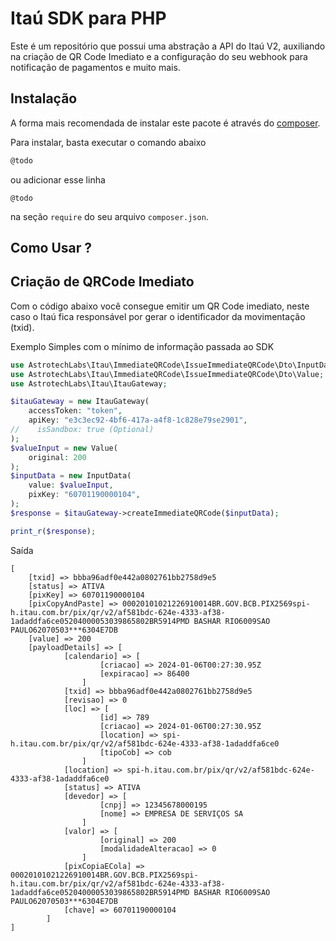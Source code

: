 # Itaú SDK para PHP

Este é um repositório que possui uma abstração a API do Itaú V2, auxiliando na criação de QR Code Imediato e a 
configuração do seu webhook para notificação de pagamentos e muito mais.


## Instalação
A forma mais recomendada de instalar este pacote é através do [composer](http://getcomposer.org/download/).

Para instalar, basta executar o comando abaixo

```bash
@todo
```

ou adicionar esse linha

```
@todo
```

na seção `require` do seu arquivo `composer.json`.

## Como Usar ?
## Criação de QRCode Imediato
Com o código abaixo você consegue emitir um QR Code imediato, neste caso o Itaú fica responsável 
por gerar o identificador da movimentação (txid).

Exemplo Simples com o mínimo de informação passada ao SDK
```php
use AstrotechLabs\Itau\ImmediateQRCode\IssueImmediateQRCode\Dto\InputData;
use AstrotechLabs\Itau\ImmediateQRCode\IssueImmediateQRCode\Dto\Value;
use AstrotechLabs\Itau\ItauGateway;

$itauGateway = new ItauGateway(
    accessToken: "token",
    apiKey: "e3c3ec92-4bf6-417a-a4f8-1c828e79se2901",
//    isSandbox: true (Optional)
);
$valueInput = new Value(
    original: 200
);
$inputData = new InputData(
    value: $valueInput,
    pixKey: "60701190000104",
);
$response = $itauGateway->createImmediateQRCode($inputData);

print_r($response);
```
Saída

``` 
[
    [txid] => bbba96adf0e442a0802761bb2758d9e5
    [status] => ATIVA
    [pixKey] => 60701190000104
    [pixCopyAndPaste] => 00020101021226910014BR.GOV.BCB.PIX2569spi-h.itau.com.br/pix/qr/v2/af581bdc-624e-4333-af38-1adaddfa6ce05204000053039865802BR5914PMD BASHAR RIO6009SAO PAULO62070503***6304E7DB
    [value] => 200
    [payloadDetails] => [
            [calendario] => [
                    [criacao] => 2024-01-06T00:27:30.95Z
                    [expiracao] => 86400
                ]
            [txid] => bbba96adf0e442a0802761bb2758d9e5
            [revisao] => 0
            [loc] => [
                    [id] => 789
                    [criacao] => 2024-01-06T00:27:30.95Z
                    [location] => spi-h.itau.com.br/pix/qr/v2/af581bdc-624e-4333-af38-1adaddfa6ce0
                    [tipoCob] => cob
                ]
            [location] => spi-h.itau.com.br/pix/qr/v2/af581bdc-624e-4333-af38-1adaddfa6ce0
            [status] => ATIVA
            [devedor] => [
                    [cnpj] => 12345678000195
                    [nome] => EMPRESA DE SERVIÇOS SA
                ]
            [valor] => [
                    [original] => 200
                    [modalidadeAlteracao] => 0
                ]
            [pixCopiaECola] => 00020101021226910014BR.GOV.BCB.PIX2569spi-h.itau.com.br/pix/qr/v2/af581bdc-624e-4333-af38-1adaddfa6ce05204000053039865802BR5914PMD BASHAR RIO6009SAO PAULO62070503***6304E7DB
            [chave] => 60701190000104
        ]
]
```